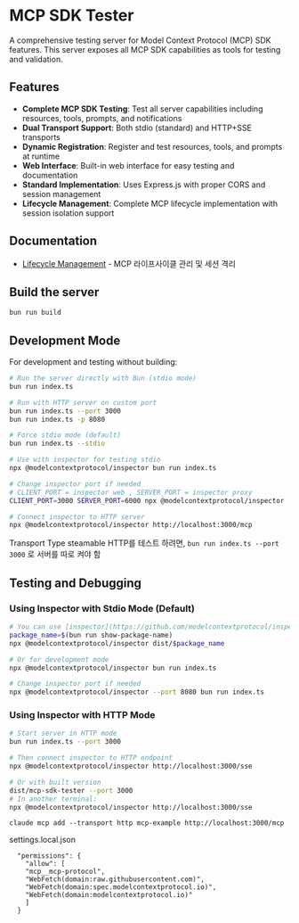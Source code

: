 # MCP SDK Tester

A comprehensive testing server for Model Context Protocol (MCP) SDK features. This server exposes all MCP SDK capabilities as tools for testing and validation.

## Features

- **Complete MCP SDK Testing**: Test all server capabilities including resources, tools, prompts, and notifications
- **Dual Transport Support**: Both stdio (standard) and HTTP+SSE transports
- **Dynamic Registration**: Register and test resources, tools, and prompts at runtime
- **Web Interface**: Built-in web interface for easy testing and documentation
- **Standard Implementation**: Uses Express.js with proper CORS and session management
- **Lifecycle Management**: Complete MCP lifecycle implementation with session isolation support

## Documentation

- [Lifecycle Management](./docs/lifecycle.md) - MCP 라이프사이클 관리 및 세션 격리

## Build the server

```bash
bun run build
```

## Development Mode

For development and testing without building:

```bash
# Run the server directly with Bun (stdio mode)
bun run index.ts

# Run with HTTP server on custom port
bun run index.ts --port 3000
bun run index.ts -p 8080

# Force stdio mode (default)
bun run index.ts --stdio

# Use with inspector for testing stdio
npx @modelcontextprotocol/inspector bun run index.ts

# Change inspector port if needed
# CLIENT_PORT = inspector web , SERVER_PORT = inspector proxy   
CLIENT_PORT=3000 SERVER_PORT=6000 npx @modelcontextprotocol/inspector

# Connect inspector to HTTP server
npx @modelcontextprotocol/inspector http://localhost:3000/mcp
```

Transport Type steamable HTTP를 테스트 하려면, `bun run index.ts --port 3000` 로 서버를 따로 켜야 함


## Testing and Debugging

### Using Inspector with Stdio Mode (Default)

```bash
# You can use [inspector](https://github.com/modelcontextprotocol/inspector) for testing and debugging.
package_name=$(bun run show-package-name)
npx @modelcontextprotocol/inspector dist/$package_name

# Or for development mode
npx @modelcontextprotocol/inspector bun run index.ts

# Change inspector port if needed
npx @modelcontextprotocol/inspector --port 8080 bun run index.ts
```

### Using Inspector with HTTP Mode

```bash
# Start server in HTTP mode
bun run index.ts --port 3000

# Then connect inspector to HTTP endpoint
npx @modelcontextprotocol/inspector http://localhost:3000/sse

# Or with built version
dist/mcp-sdk-tester --port 3000
# In another terminal:
npx @modelcontextprotocol/inspector http://localhost:3000/sse
```



```
claude mcp add --transport http mcp-example http://localhost:3000/mcp
```

settings.local.json
```
  "permissions": {
    "allow": [
    "mcp__mcp-protocol",
    "WebFetch(domain:raw.githubusercontent.com)",
    "WebFetch(domain:spec.modelcontextprotocol.io)",
    "WebFetch(domain:modelcontextprotocol.io)"
    ]
  }
```

